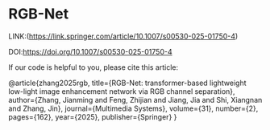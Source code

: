 # RGB-Net

LINK:(https://link.springer.com/article/10.1007/s00530-025-01750-4)

DOI:https://doi.org/10.1007/s00530-025-01750-4

If our code is helpful to you, please cite this article:

@article{zhang2025rgb,
  title={RGB-Net: transformer-based lightweight low-light image enhancement network via RGB channel separation},
  author={Zhang, Jianming and Feng, Zhijian and Jiang, Jia and Shi, Xiangnan and Zhang, Jin},
  journal={Multimedia Systems},
  volume={31},
  number={2},
  pages={162},
  year={2025},
  publisher={Springer}
}
